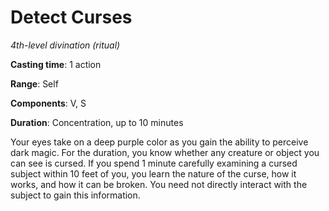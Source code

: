 # Detect Curses
*4th-level divination (ritual)*

**Casting time**: 1 action

**Range**: Self

**Components**: V, S

**Duration**: Concentration, up to 10 minutes

Your eyes take on a deep purple color as you gain the ability to perceive dark magic. For the duration, you know whether any creature or object you can see is cursed. If you spend 1 minute carefully examining a cursed subject within 10 feet of you, you learn the nature of the curse, how it works, and how it can be broken. You need not directly interact with the subject to gain this information.

